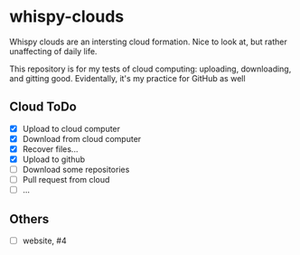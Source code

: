 # whispy-clouds

Whispy clouds are an intersting cloud formation. Nice to look at, but rather unaffecting of daily life.

This repository is for my tests of cloud computing: uploading, downloading, and gitting good. 
Evidentally, it's my practice for GitHub as well

## Cloud ToDo
- [x] Upload to cloud computer
- [x] Download from cloud computer
- [x] Recover files...
- [x] Upload to github
- [ ] Download some repositories
- [ ] Pull request from cloud
- [ ] ...

## Others
- [ ] website, #4
